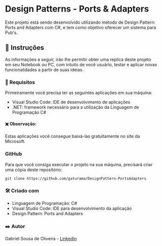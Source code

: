 <h1>Design Patterns - Ports & Adapters</h1>
<p>Este projeto está sendo desenvolvido utilizando método de Design Pattern: Ports and Adapters com C#, e tem como objetivo oferecer um sistema para Pub's.</p>

<h2>📝 Instruções</h2>
<p>As informações a seguir, irão lhe permitir obter uma replica deste projeto em seu Notebook ou PC, com intuito de você usuário, testar e aplicar novas funcionalidades a partir de suas ideias.</p>

<h3>📌 Requisitos</h3>
<p>Primeiramente você precisa ter as seguintes aplicações em sua máquina:</p>
<ul>
    <li>Visual Studio Code: IDE de desenvolvimento de aplicações</li>
    <li>.NET: framework necessário para a utilização da Linguagem de Programação C#</li>
</ul>
<h4>✖️ Observação:</h4>
<p>Estas aplicações você consegue baixá-las gratuitamente no site da Microsoft.</p> 

<h3>GitHub</h3>
<p>Para que você consiga executar o projeto na sua máquina, precisará criar uma cópia deste repositório:</p>

<pre><code>git clone https://github.com/gaturama/DesignPattern-PortsAdapters</code></pre>

<h3>🛠️ Criado com</h3>
<ul>
    <li>Linguagem de Programação: C#</li>
    <li>Visual Studio Code: IDE para desenvolvimento da aplicação</li>
    <li>Design Pattern: Ports and Adapters</li>
</ul> 

<h3>✒️ Autor</h3>
<p>Gabriel Sousa de Oliveira - <a href="https://www.linkedin.com/in/gabriel-sousa-de-oliveira-63a3a3232/">Linkedin</a></p>  
